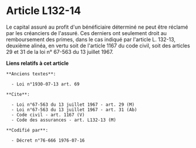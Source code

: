 # Article L132-14

Le capital assuré au profit d'un bénéficiaire déterminé ne peut être réclamé par les créanciers de l'assuré. Ces derniers ont
seulement droit au remboursement des primes, dans le cas indiqué par l'article L. 132-13, deuxième alinéa, en vertu soit de
l'article 1167 du code civil, soit des articles 29 et 31 de la loi n° 67-563 du 13 juillet 1967.

**Liens relatifs à cet article**

	**Anciens textes**:

	  - Loi n°1930-07-13 art. 69

	**Cite**:

	  - Loi n°67-563 du 13 juillet 1967 - art. 29 (M)
	  - Loi n°67-563 du 13 juillet 1967 - art. 31 (Ab)
	  - Code civil - art. 1167 (V)
	  - Code des assurances - art. L132-13 (M)

	**Codifié par**:

	  - Décret n°76-666 1976-07-16
